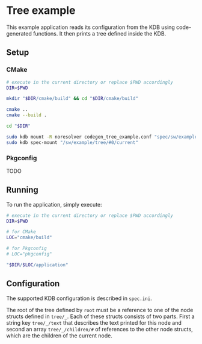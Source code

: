 # Tree example

This example application reads its configuration from the KDB using code-generated functions.
It then prints a tree defined inside the KDB.

## Setup

### CMake

```sh
# execute in the current directory or replace $PWD accordingly
DIR=$PWD

mkdir "$DIR/cmake/build" && cd "$DIR/cmake/build"

cmake ..
cmake --build .

cd "$DIR"

sudo kdb mount -R noresolver codegen_tree_example.conf "spec/sw/example/tree/#0/current" specload "app=$DIR/cmake/build/application"
sudo kdb spec-mount "/sw/example/tree/#0/current"
```

### Pkgconfig

TODO

## Running

To run the application, simply execute:

```sh
# execute in the current directory or replace $PWD accordingly
DIR=$PWD

# for CMake
LOC="cmake/build"

# for Pkgconfig
# LOC="pkgconfig"

"$DIR/$LOC/application"
```

## Configuration

The supported KDB configuration is described in `spec.ini`.

The root of the tree defined by `root` must be a reference to one of the node structs defined in
`tree/_`. Each of these structs consists of two parts. First a string key `tree/_/text` that describes
the text printed for this node and second an array `tree/_/children/#` of references to the other node
structs, which are the children of the current node.
